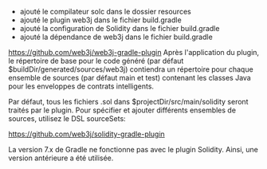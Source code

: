 -  ajouté le compilateur solc dans le dossier resources
-  ajouté le plugin web3j dans le fichier build.gradle
-  ajouté la configuration de Solidity dans le fichier build.gradle
-  ajouté la dépendance de web3j dans le fichier build.gradle

https://github.com/web3j/web3j-gradle-plugin
Après l'application du plugin, le répertoire de base pour le code généré (par défaut $buildDir/generated/sources/web3j) contiendra un répertoire pour chaque ensemble de sources (par défaut main et test) contenant les classes Java pour les enveloppes de contrats intelligents.

Par défaut, tous les fichiers .sol dans $projectDir/src/main/solidity seront traités par le plugin. Pour spécifier et ajouter différents ensembles de sources, utilisez le DSL sourceSets:

https://github.com/web3j/solidity-gradle-plugin

La version 7.x de Gradle ne fonctionne pas avec le plugin Solidity. Ainsi, une version antérieure a été utilisée.
